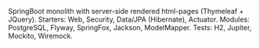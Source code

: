 SpringBoot monolith with server-side rendered html-pages (Thymeleaf + JQuery).
Starters: Web, Security, Data/JPA (Hibernate), Actuator.
Modules: PostgreSQL, Flyway, SpringFox, Jackson, ModelMapper.
Tests: H2, Jupiter, Mockito, Wiremock.